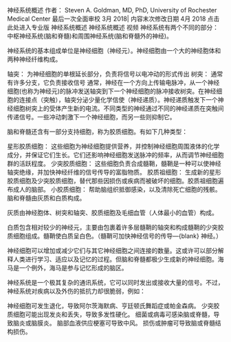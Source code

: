 神经系统概述
作者： Steven A. Goldman, MD, PhD, University of Rochester Medical Center
最后一次全面审校 3月 2018| 内容末次修改日期 4月 2018
点击此处进入专业版
神经系统概述
神经系统概述
视频
神经系统有两个不同的部分：中枢神经系统(脑和脊髓)和周围神经系统(脑和脊髓外的神经)。

神经系统的基本组成单位是神经细胞（神经元）。神经细胞由一个大的神经胞体和两种神经纤维构成。

轴突： 为神经细胞的单根延长部分，负责将信号以电冲动的形式传出
树突： 通常有许多分支，它负责接收信号
通常，神经在一个方向上传输电脉冲，从一个神经细胞(也称为神经元)的脉冲发送轴突到下一个神经细胞的脉冲接收树突。在神经细胞的连接点（突触），轴突分泌少量化学信使（神经递质）。神经递质触发下一个神经细胞树突上的受体产生新的电流。不同类型的神经通过不同的神经递质在突触间传递信号。一些冲动刺激下一个神经细胞，而另一些则抑制它。

脑和脊髓还含有一部分支持细胞，称为胶质细胞。有如下几种类型：

星形胶质细胞： 这些细胞为神经细胞提供营养，并控制神经细胞周围液体的化学成分，并保证它们生长。它们还影响神经细胞发送脉冲的频率，从而调节神经细胞群的活跃程度。
少突胶质细胞： 这些细胞负责合成髓鞘，髓鞘是一种可以使神经轴突绝缘，并加快神经纤维的信号传导的富脂物质。
胶质祖细胞： 生成新的星形胶质细胞及少突胶质细胞，替代那些因损伤或疾病而被破坏的细胞。胶质祖细胞遍布成人的脑部。
小胶质细胞： 帮助脑组织抵御感染，以及清除死亡细胞的残骸。
脑和脊髓由灰质和白质构成。

灰质由神经胞体、树突和轴突、胶质细胞及毛细血管（人体最小的血管）构成。

白质包含相对较少的神经元，主要由包裹着许多层髓鞘的轴突和构成髓鞘的少突胶质细胞组成。髓鞘使白质呈白色。（髓鞘可加快神经信号的传导—{blank} 神经。）

神经细胞可以增加或减少它们与其它神经细胞之间连接的数量。这或许可以部分解释人类进行学习、适应以及记忆的过程。但脑和脊髓都极少生成新的神经细胞。海马是一个例外，海马是参与记忆形成的脑区。

神经系统是一个极其复杂的通讯系统，它可以同时发出或接收大量的信号。不过，神经系统对疾病以及外伤的抵抗力却很脆弱，例如：

神经细胞可发生退化，导致阿尔茨海默病、亨廷顿氏舞蹈症或帕金森病。
少突胶质细胞可能出现发炎和丢失，导致多发性硬化。
细菌或病毒可感染脑或脊髓，导致脑炎或脑膜炎。
脑部血液供应梗塞可导致中风。
损伤或肿瘤可导致脑或脊髓结构损伤。